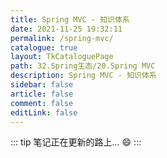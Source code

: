 ```yaml
---
title: Spring MVC - 知识体系
date: 2021-11-25 19:32:11
permalink: /spring-mvc/
catalogue: true
layout: TkCataloguePage
path: 32.Spring生态/20.Spring MVC
description: Spring MVC - 知识体系
sidebar: false
article: false
comment: false
editLink: false
---
```


::: tip
笔记正在更新的路上... :smile:
:::

